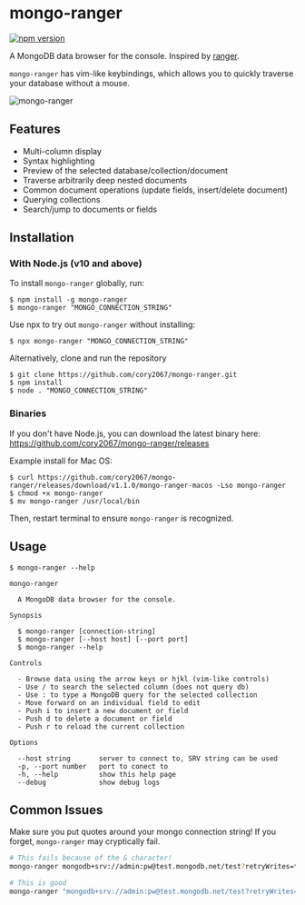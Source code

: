 # mongo-ranger

[![npm version](https://badge.fury.io/js/mongo-ranger.svg)](https://badge.fury.io/js/mongo-ranger)

A MongoDB data browser for the console. Inspired by [ranger](https://github.com/ranger/ranger).

`mongo-ranger` has vim-like keybindings, which allows you to quickly traverse your database without a mouse.

![mongo-ranger](https://user-images.githubusercontent.com/8433005/61555608-c52fb880-aa2d-11e9-996e-9ab3ac552703.png)

## Features

- Multi-column display
- Syntax highlighting
- Preview of the selected database/collection/document
- Traverse arbitrarily deep nested documents
- Common document operations (update fields, insert/delete document)
- Querying collections
- Search/jump to documents or fields

## Installation

### With Node.js (v10 and above)

To install `mongo-ranger` globally, run:

```
$ npm install -g mongo-ranger
$ mongo-ranger "MONGO_CONNECTION_STRING"
```

Use npx to try out `mongo-ranger` without installing:

```
$ npx mongo-ranger "MONGO_CONNECTION_STRING"
```

Alternatively, clone and run the repository

```
$ git clone https://github.com/cory2067/mongo-ranger.git
$ npm install
$ node . "MONGO_CONNECTION_STRING"
```

### Binaries

If you don't have Node.js, you can download the latest binary here: https://github.com/cory2067/mongo-ranger/releases

Example install for Mac OS:

```
$ curl https://github.com/cory2067/mongo-ranger/releases/download/v1.1.0/mongo-ranger-macos -Lso mongo-ranger
$ chmod +x mongo-ranger
$ mv mongo-ranger /usr/local/bin
```

Then, restart terminal to ensure `mongo-ranger` is recognized.

## Usage

```
$ mongo-ranger --help

mongo-ranger

  A MongoDB data browser for the console.

Synopsis

  $ mongo-ranger [connection-string]
  $ mongo-ranger [--host host] [--port port]
  $ mongo-ranger --help

Controls

  - Browse data using the arrow keys or hjkl (vim-like controls)
  - Use / to search the selected column (does not query db)
  - Use : to type a MongoDB query for the selected collection
  - Move forward on an individual field to edit
  - Push i to insert a new document or field
  - Push d to delete a document or field
  - Push r to reload the current collection

Options

  --host string       server to connect to, SRV string can be used
  -p, --port number   port to conect to
  -h, --help          show this help page
  --debug             show debug logs
```

## Common Issues

Make sure you put quotes around your mongo connection string! If you forget, `mongo-ranger` may cryptically fail.
```bash
# This fails because of the & character!
mongo-ranger mongodb+srv://admin:pw@test.mongodb.net/test?retryWrites=true&w=majority

# This is good
mongo-ranger "mongodb+srv://admin:pw@test.mongodb.net/test?retryWrites=true&w=majority"
```
